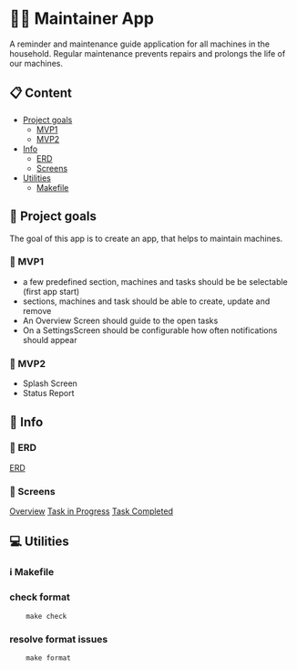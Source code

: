 # :construction_worker_man: Maintainer App

A reminder and maintenance guide application for all machines in the household.
Regular maintenance prevents repairs and prolongs the life of our machines.

## :clipboard: Content

- [Project goals](#dart-project-goals)
    - [MVP1](#baby-mvp1)
    - [MVP2](#child-mvp2)
- [Info](#compass-info)
    - [ERD](#card_index-erd)
    - [Screens](#calling_screens)
- [Utilities](#computer-utilities)
    - [Makefile](#information_source-makefile)

## :dart: Project goals

The goal of this app is to create an app, that helps to maintain machines.

### :baby: MVP1

- a few predefined section, machines and tasks should be be selectable (first app start)
- sections, machines and task should be able to create, update and remove
- An Overview Screen should guide to the open tasks
- On a SettingsScreen should be configurable how often notifications should appear

### :child: MVP2

- Splash Screen
- Status Report

## :compass: Info

### :card_index: ERD

[ERD](../main/images/ER_Diagram.png)

### :calling: Screens

[Overview](../main/images/Overview.png)
[Task in Progress](../main/images/Task_In_Progress.png)
[Task Completed](../main/images/Task_Completed.png)

## :computer: Utilities

### :information_source: Makefile

### check format

```
    make check
```

### resolve format issues

```
    make format
```

   